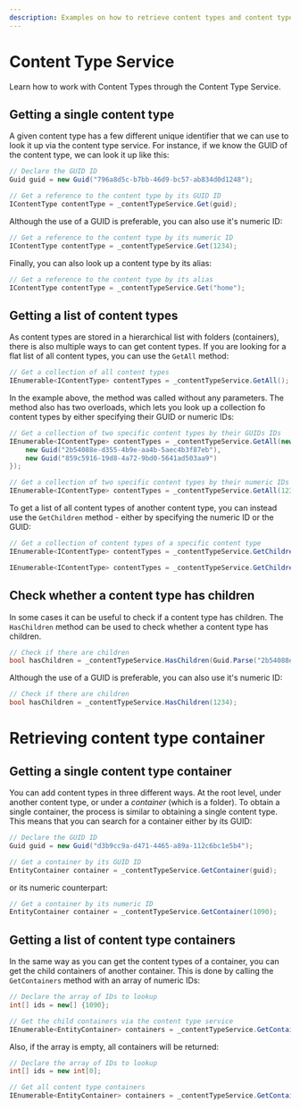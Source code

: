 ```yaml
---
description: Examples on how to retrieve content types and content type containers using the ContentTypeService.
---
```


# Content Type Service

Learn how to work with Content Types through the Content Type Service.

## Getting a single content type

A given content type has a few different unique identifier that we can use to look it up via the content type service. For instance, if we know the GUID of the content type, we can look it up like this:

```csharp
// Declare the GUID ID
Guid guid = new Guid("796a8d5c-b7bb-46d9-bc57-ab834d0d1248");

// Get a reference to the content type by its GUID ID
IContentType contentType = _contentTypeService.Get(guid);
```

Although the use of a GUID is preferable, you can also use it's numeric ID:

```csharp
// Get a reference to the content type by its numeric ID
IContentType contentType = _contentTypeService.Get(1234); 
```

Finally, you can also look up a content type by its alias:

```csharp
// Get a reference to the content type by its alias
IContentType contentType = _contentTypeService.Get("home");
```

## Getting a list of content types

As content types are stored in a hierarchical list with folders (containers), there is also multiple ways to can get content types. If you are looking for a flat list of all content types, you can use the `GetAll` method:

```csharp
// Get a collection of all content types
IEnumerable<IContentType> contentTypes = _contentTypeService.GetAll();
```

In the example above, the method was called without any parameters. The method also has two overloads, which lets you look up a collection fo content types by either specifying their GUID or numeric IDs:

```csharp
// Get a collection of two specific content types by their GUIDs IDs
IEnumerable<IContentType> contentTypes = _contentTypeService.GetAll(new[] {
    new Guid("2b54088e-d355-4b9e-aa4b-5aec4b3f87eb"),
    new Guid("859c5916-19d8-4a72-9bd0-5641ad503aa9")
});
```

```csharp
// Get a collection of two specific content types by their numeric IDs
IEnumerable<IContentType> contentTypes = _contentTypeService.GetAll(1234, 1235);
```

To get a list of all content types of another content type, you can instead use the `GetChildren` method - either by specifying the numeric ID or the GUID:

```csharp
// Get a collection of content types of a specific content type
IEnumerable<IContentType> contentTypes = _contentTypeService.GetChildren(1232);
```

```csharp
IEnumerable<IContentType> contentTypes = _contentTypeService.GetChildren(Guid.Parse("4f89dd28-d038-4209-aaa1-06109b7946a7"));
```

## Check whether a content type has children

In some cases it can be useful to check if a content type has children. The `HasChildren` method can be used to check whether a content type has children.

```csharp
// Check if there are children
bool hasChildren = _contentTypeService.HasChildren(Guid.Parse("2b54088e-d355-4b9e-aa4b-5aec4b3f87eb"));
```

Although the use of a GUID is preferable, you can also use it's numeric ID:

```csharp
// Check if there are children
bool hasChildren = _contentTypeService.HasChildren(1234);
```

# Retrieving content type container

## Getting a single content type container

You can add content types in three different ways. At the root level, under another content type, or under a _container_ (which is a folder). To obtain a single container, the process is similar to obtaining a single content type. This means that you can search for a container either by its GUID:

```csharp
// Declare the GUID ID
Guid guid = new Guid("d3b9cc9a-d471-4465-a89a-112c6bc1e5b4");

// Get a container by its GUID ID
EntityContainer container = _contentTypeService.GetContainer(guid);
```

or its numeric counterpart:

```csharp
// Get a container by its numeric ID
EntityContainer container = _contentTypeService.GetContainer(1090);
```

## Getting a list of content type containers

In the same way as you can get the content types of a container, you can get the child containers of another container. This is done by calling the `GetContainers` method with an array of numeric IDs:

```csharp
// Declare the array of IDs to lookup
int[] ids = new[] {1090};

// Get the child containers via the content type service
IEnumerable<EntityContainer> containers = _contentTypeService.GetContainers(ids);
```

Also, if the array is empty, all containers will be returned:

```csharp
// Declare the array of IDs to lookup
int[] ids = new int[0];

// Get all content type containers
IEnumerable<EntityContainer> containers = _contentTypeService.GetContainers(ids);
```
